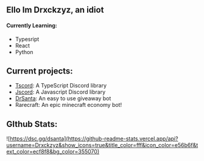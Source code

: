 ## Ello Im Drxckzyz, an idiot

#### Currently Learning:

* Typesript
* React
* Python

## Current projects:

* [Tscord](https://github.com/Drxckzyz/tscord): A TypeScript Discord library
* [Jscord](https://github.com/Drxckzyz): A Javascript Discord library
* [DrSanta](https://dsc.gg/dsanta): An easy to use giveaway bot
* Rarecraft: An epic minecraft economy bot!

## GIthub Stats:
![https://dsc.gg/dsanta](https://github-readme-stats.vercel.app/api?username=Drxckzyz&show_icons=true&title_color=fff&icon_color=e56b6f&text_color=ecf8f8&bg_color=355070)
